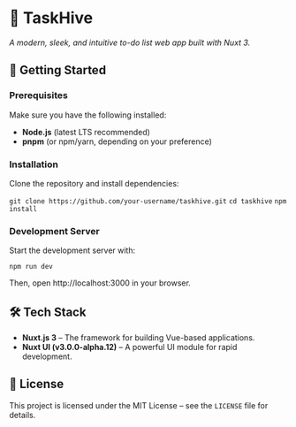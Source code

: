 
# 🐝 TaskHive

_A modern, sleek, and intuitive to-do list web app built with Nuxt 3._

## 🚀 Getting Started

### Prerequisites

Make sure you have the following installed:

-   **Node.js** (latest LTS recommended)
-   **pnpm** (or npm/yarn, depending on your preference)

### Installation

Clone the repository and install dependencies:

`git clone https://github.com/your-username/taskhive.git`
`cd taskhive`
`npm install` 

### Development Server

Start the development server with:

`npm run dev` 

Then, open http://localhost:3000 in your browser.

## 🛠️ Tech Stack

-   **Nuxt.js 3** – The framework for building Vue-based applications.
-   **Nuxt UI (v3.0.0-alpha.12)** – A powerful UI module for rapid development.

## 📜 License

This project is licensed under the MIT License – see the `LICENSE` file for details.